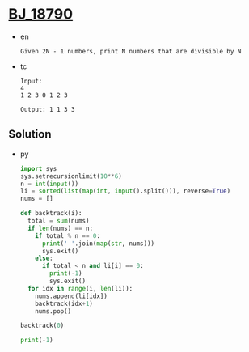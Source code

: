 # [BJ_18790](https://acmicpc.net/problem/18790)

* en

  ```en
  Given 2N - 1 numbers, print N numbers that are divisible by N
  ```

* tc

  ```tc
  Input:
  4
  1 2 3 0 1 2 3

  Output: 1 1 3 3
  ```

## Solution

* py

  ```py
  import sys
  sys.setrecursionlimit(10**6)
  n = int(input())
  li = sorted(list(map(int, input().split())), reverse=True)
  nums = []

  def backtrack(i):
    total = sum(nums)
    if len(nums) == n:
      if total % n == 0:
        print(' '.join(map(str, nums)))
        sys.exit()
      else:
        if total < n and li[i] == 0:
          print(-1)
          sys.exit()
    for idx in range(i, len(li)):
      nums.append(li[idx])
      backtrack(idx+1)
      nums.pop()

  backtrack(0)

  print(-1)
  ```
